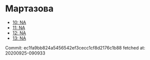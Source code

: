 # Мартазова
- [10: NA](10.md)
- [11: NA](11.md)
- [12: NA](12.md)
- [13: NA](13.md)

Commit: ec1fa9bb824a5456542ef3cecc1cf8d2176c1b88
 fetched at: 20200925-090933
